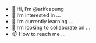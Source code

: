 - 👋 Hi, I’m @arifcapung
- 👀 I’m interested in ...
- 🌱 I’m currently learning ...
- 💞️ I’m looking to collaborate on ...
- 📫 How to reach me ...

<!---
arifcapung/arifcapung is a ✨ special ✨ repository because its `README.md` (this file) appears on your GitHub profile.
You can click the Preview link to take a look at your changes.
--->
